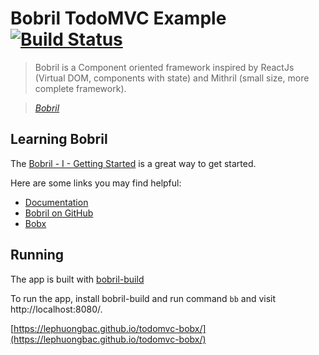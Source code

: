 # Bobril TodoMVC Example [![Build Status](https://travis-ci.org/lephuongbac/todomvc.svg?branch=master)](https://travis-ci.org/lephuongbac/todomvc)

> Bobril is a Component oriented framework inspired by ReactJs (Virtual DOM, components with state) and Mithril (small size, more complete framework).

> _[Bobril](https://github.com/Bobris/Bobril)_


## Learning Bobril

The [Bobril - I - Getting Started](http://www.codeproject.com/Articles/1044425/Bobril-I-Getting-Started) is a great way to get started.

Here are some links you may find helpful:

* [Documentation](https://github.com/Bobris/Bobril/blob/master/src/bobril.md)
* [Bobril on GitHub](https://github.com/Bobris/Bobril)
* [Bobx](https://github.com/bobril/bobx)


## Running

The app is built with [bobril-build](https://github.com/Bobris/bobril-build)

To run the app, install bobril-build and run command `bb` and visit http://localhost:8080/.

[https://lephuongbac.github.io/todomvc-bobx/](https://lephuongbac.github.io/todomvc-bobx/)
